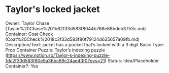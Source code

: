 # Taylor's locked jacket

Owner: Taylor Chase (Taylor%20Chase%201b62f33d583f8044b768e88bdeb3753c.md)
Container: Coat Check (Coat%20Check%2018c2f33d583f80f79124d635657a09fb.md)
Description/Text: jacket has a pocket that’s locked with a 3 digit
Basic Type: Prop
Container Puzzle: Taylor’s indexing puzzle (https://www.notion.so/Taylor-s-indexing-puzzle-1dc2f33d583f80e9a36bc89c24ae43f0?pvs=21)
Status: Idea/Placeholder
Container?: Yes